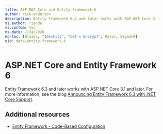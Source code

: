 ```yaml
---
title: ASP.NET Core and Entity Framework 6
author: rick-anderson
description: Entity Framework 6.3 and later works with ASP.NET Core 3.1 and later.
ms.author: riande
ms.custom: mvc
ms.date: 7/24/2020
no-loc: [Blazor, "Identity", "Let's Encrypt", Razor, SignalR]
uid: data/entity-framework-6
---
```

# ASP.NET Core and Entity Framework 6

[Entity Framework](/ef/ef6/) 6.3 and later works with ASP.NET Core 3.1 and later. For more information, see the blog [Announcing Entity Framework 6.3 with .NET Core Support](https://devblogs.microsoft.com/dotnet/announcing-entity-framework-6-3-preview-with-net-core-support/).

## Additional resources

* [Entity Framework - Code-Based Configuration](https://msdn.microsoft.com/data/jj680699.aspx)
